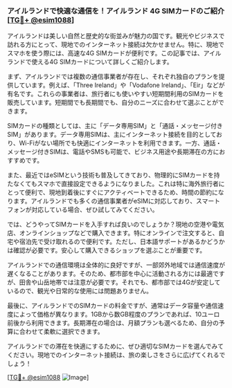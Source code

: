 ### アイルランドで快適な通信を！アイルランド 4G SIMカードのご紹介[[TG💪+ @esim1088](https://t.me/s/esim1088)]

アイルランドは美しい自然と歴史的な街並みが魅力の国です。観光やビジネスで訪れる方にとって、現地でのインターネット接続は欠かせません。特に、現地でスマホを使う際には、高速な4G SIMカードが便利です。この記事では、アイルランドで使える4G SIMカードについて詳しくご紹介します。

まず、アイルランドでは複数の通信事業者が存在し、それぞれ独自のプランを提供しています。例えば、「Three Ireland」や「Vodafone Ireland」、「Eir」などが有名です。これらの事業者は、旅行者にも使いやすい短期間利用のSIMカードを販売しています。短期間でも長期間でも、自分のニーズに合わせて選ぶことができます。

SIMカードの種類としては、主に「データ専用SIM」と「通話・メッセージ付きSIM」があります。データ専用SIMは、主にインターネット接続を目的としており、Wi-Fiがない場所でも快適にインターネットを利用できます。一方、通話・メッセージ付きSIMは、電話やSMSも可能で、ビジネス用途や長期滞在の方におすすめです。

また、最近ではeSIMという技術も普及してきており、物理的にSIMカードを持たなくてもスマホで直接設定できるようになりました。これは特に海外旅行者にとって便利で、現地到着後にすぐにアクティベートできるため、時間の節約になります。アイルランドでも多くの通信事業者がeSIMに対応しており、スマートフォンが対応している場合、ぜひ試してみてください。

では、どうやってSIMカードを入手すれば良いのでしょうか？現地の空港や電気店、オンラインショップなどで購入できます。特にオンラインで注文すると、自宅や宿泊先で受け取れるので便利です。ただし、日本語サポートがあるかどうかは確認が必要です。安心して購入できるショップを選ぶことが重要です。

アイルランドでの通信環境は全体的に良好ですが、一部郊外地域では通信速度が遅くなることがあります。そのため、都市部を中心に活動される方には最適ですが、田舎や山岳地帯では注意が必要です。それでも、都市部では4Gが安定しているので、観光や日常的な使用には問題ありません。

最後に、アイルランドでのSIMカードの料金ですが、通常はデータ容量や通信速度によって価格が異なります。1GBから数GB程度のプランであれば、10ユーロ前後から利用できます。長期滞在の場合は、月額プランも選べるため、自分の予算に合わせて柔軟に選択できます。

アイルランドでの滞在を快適にするために、ぜひ適切なSIMカードを選んでみてください。現地でのインターネット接続は、旅の楽しさをさらに広げてくれるでしょう！

[[TG💪+ @esim1088](https://t.me/s/esim1088) ![Image](https://i.postimg.cc/Y0z9fWf4/image.png)]